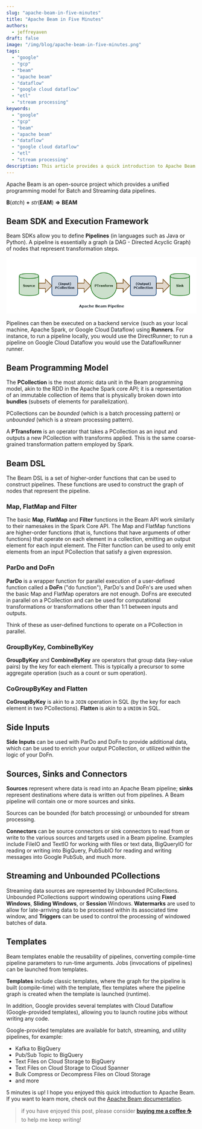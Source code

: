 ```yaml
---
slug: "apache-beam-in-five-minutes"
title: "Apache Beam in Five Minutes"
authors:  
  - jeffreyaven
draft: false
image: "/img/blog/apache-beam-in-five-minutes.png"
tags: 
  - "google"  
  - "gcp"
  - "beam"
  - "apache beam"
  - "dataflow"
  - "google cloud dataflow"
  - "etl"
  - "stream processing"
keywords: 
  - "google"  
  - "gcp"
  - "beam"
  - "apache beam"
  - "dataflow"
  - "google cloud dataflow"
  - "etl"
  - "stream processing"
description: This article provides a quick introduction to Apache Beam - the batch and stream ETL programming model and SDK used by Google Cloud Dataflow.
---
```


Apache Beam is an open-source project which provides a unified programming model for Batch and Streaming data pipelines.  

__B__(*atch*) __+__ *str*(__EAM__) __=>__ __BEAM__  

## Beam SDK and Execution Framework

Beam SDKs allow you to define __Pipelines__ (in languages such as Java or Python).  A pipeline is essentially a graph (a DAG - Directed Acyclic Graph) of nodes that represent transformation steps.  

[![Apache Beam Pipeline](images/apache_beam_pipeline.png)](images/apache_beam_pipeline.png)

Pipelines can then be executed on a backend service (such as your local machine, Apache Spark, or Google Cloud Dataflow) using __Runners__.  For instance, to run a pipeline locally, you would use the DirectRunner; to run a pipeline on Google Cloud Dataflow you would use the DataflowRunner runner.  

## Beam Programming Model

The __PCollection__ is the most atomic data unit in the Beam programming model, akin to the RDD in the Apache Spark core API; it is a representation of an immutable collection of items that is physically broken down into __bundles__ (subsets of elements for parallelization).  

PCollections can be *bounded* (which is a batch processing pattern) or *unbounded* (which is a stream processing pattern).  

A __PTransform__ is an operator that takes a PCollection as an input and outputs a new PCollection with transforms applied.  This is the same coarse-grained transformation pattern employed by Spark.  

## Beam DSL

The Beam DSL is a set of higher-order functions that can be used to construct pipelines.  These functions are used to construct the graph of nodes that represent the pipeline.  

### Map, FlatMap and Filter

The basic __Map__, __FlatMap__ and __Filter__ functions in the Beam API work similarly to their namesakes in the Spark Core API.  The Map and FlatMap functions are higher-order functions (that is, functions that have arguments of other functions) that operate on each element in a collection, emitting an output element for each input element.  The Filter function can be used to only emit elements from an input PCollection that satisfy a given expression.  

### ParDo and DoFn

__ParDo__ is a wrapper function for parallel execution of a user-defined function called a __DoFn__ ("do function"), ParDo's and DoFn's are used when the basic Map and FlatMap operators are not enough.  DoFns are executed in parallel on a PCollection and can be used for computational transformations or transformations other than 1:1 between inputs and outputs.  

Think of these as user-defined functions to operate on a PCollection in parallel.  

### GroupByKey, CombineByKey

__GroupByKey__ and __CombineByKey__ are operators that group data (key-value pairs) by the key for each element.  This is typically a precursor to some aggregate operation (such as a count or sum operation).  

### CoGroupByKey and Flatten

__CoGroupByKey__ is akin to a `JOIN` operation in SQL (by the key for each element in two PCollections).  __Flatten__ is akin to a `UNION` in SQL.  

## Side Inputs

__Side Inputs__ can be used with ParDo and DoFn to provide additional data, which can be used to enrich your output PCollection, or utilized within the logic of your DoFn.  

## Sources, Sinks and Connectors

__Sources__ represent where data is read into an Apache Beam pipeline; __sinks__ represent destinations where data is written out from pipelines.  A Beam pipeline will contain one or more sources and sinks.  

Sources can be bounded (for batch processing) or unbounded for stream processing.  

__Connectors__ can be source connectors or sink connectors to read from or write to the various sources and targets used in a Beam pipeline.  Examples include FileIO and TextIO for working with files or text data, BigQueryIO for reading or writing into BigQuery, PubSubIO for reading and writing messages into Google PubSub, and much more.  

## Streaming and Unbounded PCollections

Streaming data sources are represented by Unbounded PCollections.  Unbounded PCollections support windowing operations using __Fixed Windows__, __Sliding Windows__, or __Session__ Windows.  __Watermarks__ are used to allow for late-arriving data to be processed within its associated time window, and __Triggers__ can be used to control the processing of windowed batches of data.   

## Templates 

Beam templates enable the reusability of pipelines, converting compile-time pipeline parameters to run-time arguments.  Jobs (invocations of pipelines) can be launched from templates.  

__Templates__ include classic templates, where the graph for the pipeline is built (compile-time) with the template, flex templates where the pipeline graph is created when the template is launched (runtime).  

In addition, Google provides several templates with Cloud Dataflow (Google-provided templates), allowing you to launch routine jobs without writing any code.  

Google-provided templates are available for batch, streaming, and utility pipelines, for example:  

- Kafka to BigQuery
- Pub/Sub Topic to BigQuery
- Text Files on Cloud Storage to BigQuery
- Text Files on Cloud Storage to Cloud Spanner
- Bulk Compress or Decompress Files on Cloud Storage
- and more

5 minutes is up!  I hope you enjoyed this quick introduction to Apache Beam.  If you want to learn more, check out the [Apache Beam documentation](https://beam.apache.org/documentation/).  

> if you have enjoyed this post, please consider [__buying me a coffee ☕__](https://www.buymeacoffee.com/jeffreyaven) to help me keep writing!